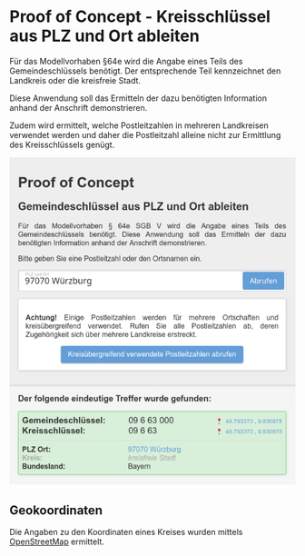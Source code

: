 # Proof of Concept - Kreisschlüssel aus PLZ und Ort ableiten

Für das Modellvorhaben §64e wird die Angabe eines Teils des Gemeindeschlüssels benötigt.
Der entsprechende Teil kennzeichnet den Landkreis oder die kreisfreie Stadt.

Diese Anwendung soll das Ermitteln der dazu benötigten Information anhand der Anschrift demonstrieren.

Zudem wird ermittelt, welche Postleitzahlen in mehreren Landkreisen verwendet werden und daher die Postleitzahl alleine
nicht zur Ermittlung des Kreisschlüssels genügt.

![Screenshot](docs/screenshot.png)

## Geokoordinaten

Die Angaben zu den Koordinaten eines Kreises wurden
mittels [OpenStreetMap](https://nominatim.openstreetmap.org/ui/search.html) ermittelt.  
